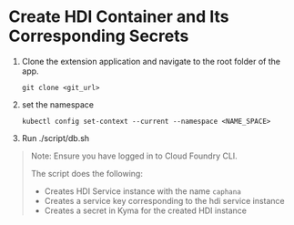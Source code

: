 # Create HDI Container and Its Corresponding Secrets

1. Clone the extension application and navigate to the root folder of the app.

    `git clone <git_url>`

2. set the namespace
    
    `kubectl config set-context --current --namespace <NAME_SPACE>`

2. Run ./script/db.sh

>Note:  Ensure you have logged in to Cloud Foundry CLI.
>
>The script does the following:
> - Creates HDI Service instance with the name `caphana`
> - Creates a service key corresponding to the hdi service instance
> - Creates a secret in Kyma for the created HDI instance
